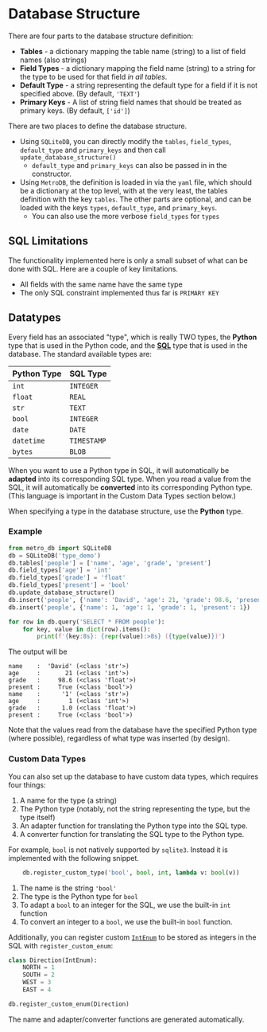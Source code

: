 # Database Structure

There are four parts to the database structure definition:

 * **Tables** - a dictionary mapping the table name (string) to a list of field names (also strings)
 * **Field Types** - a dictionary mapping the field name (string) to a string for the type to be used for that field *in all tables*.
 * **Default Type** - a string representing the default type for a field if it is not specified above. (By default, `'TEXT'`)
 * **Primary Keys** - A list of string field names that should be treated as primary keys. (By default, `['id']`)

There are two places to define the database structure.
 * Using `SQLiteDB`, you can directly modify the `tables`, `field_types`, `default_type` and `primary_keys` and then call `update_database_structure()`
   * `default_type` and `primary_keys` can also be passed in in the constructor.
 * Using `MetroDB`, the definition is loaded in via the `yaml` file, which should be a dictionary at the top level, with at the very least, the tables definition with the key `tables`. The other parts are optional, and can be loaded with the keys `types`, `default_type`, and `primary_keys`.
   * You can also use the more verbose `field_types` for `types`

## SQL Limitations
The functionality implemented here is only a small subset of what can be done with SQL. Here are a couple of key limitations.
 * All fields with the same name have the same type
 * The only SQL constraint implemented thus far is `PRIMARY KEY`

## Datatypes
Every field has an associated "type", which is really TWO types, the **Python** type that is used in the Python code, and the [**SQL**](https://www.sqlite.org/datatype3.html) type that is used in the database. The standard available types are:

| Python Type | SQL Type    |
|-------------|-------------|
| `int`       | `INTEGER`   |
| `float`     | `REAL`      |
| `str`       | `TEXT`      |
| `bool`      | `INTEGER`   |
| `date`      | `DATE`      |
| `datetime`  | `TIMESTAMP` |
| `bytes`     | `BLOB`      |

When you want to use a Python type in SQL, it will automatically be **adapted** into its corresponding SQL type.
When you read a value from the SQL, it will automatically be **converted** into its corresponding Python type.
(This language is important in the Custom Data Types section below.)

When specifying a type in the database structure, use the **Python** type.

### Example
```python
from metro_db import SQLiteDB
db = SQLiteDB('type_demo')
db.tables['people'] = ['name', 'age', 'grade', 'present']
db.field_types['age'] = 'int'
db.field_types['grade'] = 'float'
db.field_types['present'] = 'bool'
db.update_database_structure()
db.insert('people', {'name': 'David', 'age': 21, 'grade': 98.6, 'present': True})
db.insert('people', {'name': 1, 'age': 1, 'grade': 1, 'present': 1})

for row in db.query('SELECT * FROM people'):
    for key, value in dict(row).items():
        print(f'{key:8s}: {repr(value):>8s} ({type(value)})')
```

The output will be
```
name    :  'David' (<class 'str'>)
age     :       21 (<class 'int'>)
grade   :     98.6 (<class 'float'>)
present :     True (<class 'bool'>)
name    :      '1' (<class 'str'>)
age     :        1 (<class 'int'>)
grade   :      1.0 (<class 'float'>)
present :     True (<class 'bool'>)
```

Note that the values read from the database have the specified Python type (where possible), regardless of what type was inserted (by design).


### Custom Data Types
You can also set up the database to have custom data types, which requires four things:
 1. A name for the type (a string)
 1. The Python type (notably, not the string representing the type, but the type itself)
 1. An adapter function for translating the Python type into the SQL type.
 1. A converter function for translating the SQL type to the Python type.

For example, `bool` is not natively supported by `sqlite3`. Instead it is implemented with the following snippet.

```python
    db.register_custom_type('bool', bool, int, lambda v: bool(v))
```
 1. The name is the string `'bool'`
 1. The type is the Python type for `bool`
 1. To adapt a `bool` to an integer for the SQL, we use the built-in `int` function
 1. To convert an integer to a `bool`, we use the built-in `bool` function.

Additionally, you can register custom [`IntEnum`](https://docs.python.org/3/library/enum.html#enum.IntEnum) to be stored as integers in the SQL with `register_custom_enum`:

```python
class Direction(IntEnum):
    NORTH = 1
    SOUTH = 2
    WEST = 3
    EAST = 4

db.register_custom_enum(Direction)
```

The name and adapter/converter functions are generated automatically.

